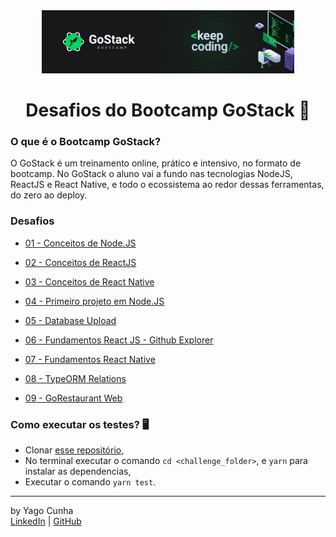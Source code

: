 <div align="center">
	<a href="https://rocketseat.com.br/gostack" target="_blank">
		<img src="/.github/bootcamp-gostack-capa.png" alt="Logo" style="max-width:80%"/>
	</a>
</div>

<div align="center">
	<h1>Desafios do Bootcamp GoStack 💾</h1>
</div>

### O que é o Bootcamp GoStack?
O GoStack é um treinamento online, prático e intensivo, no formato de bootcamp. No GoStack o aluno vai a fundo nas tecnologias NodeJS, ReactJS e React Native, e todo o ecossistema ao redor dessas ferramentas, do zero ao deploy. 

### Desafios

- [01 - Conceitos de Node.JS](/01-desafio-gostack-conceitos-nodejs)

- [02 - Conceitos de ReactJS](/02-desafio-gostack-conceitos-reactjs)

- [03 - Conceitos de React Native](/03-desafio-gostack-conceitos-react-native)

- [04 - Primeiro projeto em Node.JS](/04-desafio-gostack-primeiro-projeto-nodejs)

- [05 - Database Upload](/05-desafio-gostack-database-upload)

- [06 - Fundamentos React JS - Github Explorer](/05-desafio-gostack-fundamentos-reactjs)

- [07 - Fundamentos React Native](/07-desafio-gostack-fundamentos-react-native)

- [08 - TypeORM Relations](/08-desafio-gostack-typeorm-relations)

- [09 - GoRestaurant Web](/09-desafio-gostack-gorestaurant-web)

### Como executar os testes? 🖥
 - Clonar [esse repositório](https://github.com/cp-yago/desafios-gostack-bootcamp), 
 - No terminal executar o comando `cd <challenge_folder>`, e `yarn` para instalar as dependencias, 
 - Executar o comando `yarn test`.
<hr>

by Yago Cunha<br>
[LinkedIn](https://www.linkedin.com/in/yagocunha/) | [GitHub](https://github.com/cp-yago/)
